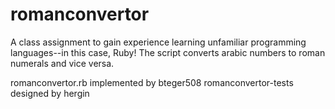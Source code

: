 # romanconvertor
A class assignment to gain experience learning unfamiliar programming languages--in this case, Ruby!
The script converts arabic numbers to roman numerals and vice versa. 

romanconvertor.rb implemented by bteger508
romanconvertor-tests designed by hergin
